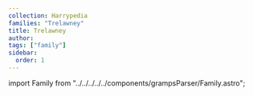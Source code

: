 ```yaml
---
collection: Harrypedia
families: "Trelawney"
title: Trelawney
author: 
tags: ["family"]
sidebar:
  order: 1
---
```

import Family from "../../../../../components/grampsParser/Family.astro";

<Family surn={frontmatter.surn} />

